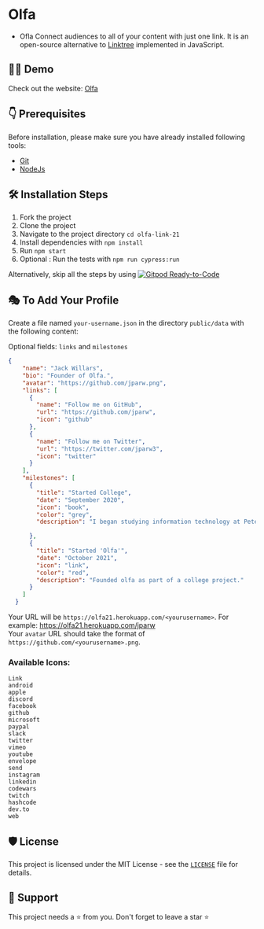 # Olfa

- Ofla Connect audiences to all of your content with just one link. It is an open-source alternative to [Linktree](https://linktr.ee/) implemented in JavaScript.

## 👨‍💻 Demo

Check out the website: [Olfa](https://olfa21.herokuapp.com/)

## 👇 Prerequisites

Before installation, please make sure you have already installed following tools:

- [Git](https://git-scm.com/downloads)
- [NodeJs](https://nodejs.org/en/download/)

## 🛠️ Installation Steps

1. Fork the project
2. Clone the project
3. Navigate to the project directory `cd olfa-link-21`
4. Install dependencies with `npm install`
5. Run `npm start`
6. Optional : Run the tests with `npm run cypress:run`

Alternatively, skip all the steps by using [![Gitpod Ready-to-Code](https://img.shields.io/badge/Gitpod-Ready--to--Code-blue?logo=gitpod)](https://gitpod.io/#https://github.com/jparw/open-source-olfa/)

## 🎭 To Add Your Profile

Create a file named `your-username.json` in the directory `public/data` with the following content:

Optional fields: `links` and `milestones`

```json
{
    "name": "Jack Willars",
    "bio": "Founder of Olfa.",
    "avatar": "https://github.com/jparw.png",
    "links": [
      {
        "name": "Follow me on GitHub",
        "url": "https://github.com/jparw",
        "icon": "github"
      },
      {
        "name": "Follow me on Twitter",
        "url": "https://twitter.com/jparw3",
        "icon": "twitter"
      }
    ],
    "milestones": [
      {
        "title": "Started College",
        "date": "September 2020",
        "icon": "book",
        "color": "grey",
        "description": "I began studying information technology at Peterborough college & currently working towards a level 3 diploma."

      },
      {
        "title": "Started 'Olfa'",
        "date": "October 2021",
        "icon": "link",
        "color": "red",
        "description": "Founded olfa as part of a college project."
      }
    ]
  }
```

Your URL will be `https://olfa21.herokuapp.com/<yourusername>`. For example: <https://olfa21.herokuapp.com/jparw>\
Your `avatar` URL should take the format of `https://github.com/<yourusername>.png`.

### Available Icons:

    Link
    android 
    apple 
    discord 
    facebook 
    github 
    microsoft
    paypal 
    slack
    twitter
    vimeo 
    youtube
    envelope
    send
    instagram
    linkedin
    codewars
    twitch
    hashcode
    dev.to
    web


## 🛡️ License

This project is licensed under the MIT License - see the [`LICENSE`](LICENSE) file for details.

## 🙏 Support

This project needs a ⭐️ from you. Don't forget to leave a star ⭐️
